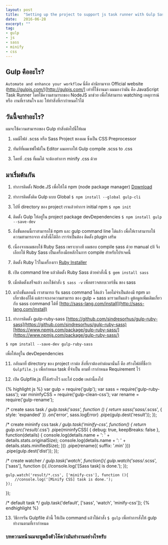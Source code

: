 ```yaml
---
layout: post
title:  "Setting up the project to support js task runner with Gulp Sass and Minify CSS"
date:   2016-06-28
excerpt: ""
tag:
- gulp
- js
- sass
- minify
- css
---
```


## Gulp คืออะไร?
`Automate and enhance your workflow` นี่คือ คำนิยามจาก Official website (http://gulpjs.com/)[http://gulpjs.com/]
เท่าที่ใช้งานมา ผมมองว่ามัน คือ JavaScript Task Runner โดยใช้ความสามารถของ NodeJS มาช่วย เพื่อให้สามารถ watching เหตุการณ์ หรือ งานที่เราสนใจ และ ให้ทำสิ่งที่เรากำหนดไว้ได้

## วันนี้จะทำอะไร?
ผมจะใช้ความสามารถของ Gulp ทำสิ่งต่อไปนี้ให้ผม
1. ผมมีไฟล์ .scss หรือ Sass Project ของผม ซึ่งเป็น CSS Preprocessor

2. ทันทีที่ผมเซฟไฟล์ใน Editor ผมอยากให้ Gulp compile .scss to .css

3. โดยที่ .css ที่ผมได้ จะต้องทำการ minify .css ด้วย

## มาเริ่มต้นกัน
1. ทำการติดตั้ง Node.JS เพื่อให้ได้ npm (node package manager) [Download](https://www.npmjs.com/)

2. ทำการติดตั้งติด Gulp แบบ Global
`$ npm install --global gulp-cli`

3. ไปที่ directory ของ project เราแล้วทำการ initial npm
`$ npm init`

4. ติดตั้ง Gulp ให้อยู่ใน project package devDependencies
`$ npm install gulp --save-dev`

5. ถึงขั้นตอนนี้เราสามารถใช้ npm และ gulp command line ได้แล้ว เพื่อให้เราสามารถใช้ความสามารถจาก คำสั่งนี้ได้อีก เราจำเป็นต้อง ติดตั้ง plugin เสริม

6. เนื่องจากผมชอบใช้ Ruby Sass เพราะบางที ผมชอบ compile sass ด้วย manual cli จึงเลือกใช้ Ruby Sass เป็นเครื่องมือหลักในการ compile สำหรับโปรเจคนี้

7. ติดตั้ง Ruby ไว้ในเครื่องเรา [Ruby Installer](http://rubyinstaller.org/)

8. เปิด command line แล้วติดตั้ง Ruby Sass ด้วยคำสั่งนี้
`$ gem install sass`

9. เมื่อติดตั้งเสร็จแล้ว ลองใช้คำสั่ง
`$ sass -v`
เพื่อตรวจสอบเวอร์ชั่น ของ sass

10. มาถึงขั้นตอนนี้ เราสามารถ รัน sass command ได้แล้ว โดยไม่จำเป็นต้องมี npm มาเกี่ยวข้องก็ได้ แต่เราจะเอาความสามารถ ของ gulp + sass มารวมกันแล้ว ดูข้อมูลเพิ่มเติมเกี่ยวกับ sass command ได้ที่ [http://sass-lang.com/install](http://sass-lang.com/install)

11. ทำการติดตั้ง gulp-ruby-sass [https://github.com/sindresorhus/gulp-ruby-sass](https://github.com/sindresorhus/gulp-ruby-sass)
[https://www.npmjs.com/package/gulp-ruby-sass/](https://www.npmjs.com/package/gulp-ruby-sass/)

`$ npm install --save-dev gulp-ruby-sass`

เพื่อให้อยู่ใน devDependencies

11. กลับมาที่ directory ของ project เราต่อ สิ่งที่เราต้องทำต่อมานั่นก็ คือ สร้างไฟล์ที่ชื่อว่า `Gulpfile.js` เพื่อกำหนด task ที่จำเป็น ตามที่ เรากำหนด Requirement ไว้

12. เปิด Gulpfile.js ที่ได้สร้างไว้ และใส่ code เหล่านี้ลงไป

{% highlight js %}
var gulp = require('gulp');
var sass = require('gulp-ruby-sass');
var mininfyCSS = require('gulp-clean-css');
var rename = require('gulp-rename');

/* create sass task */
gulp.task('sass', function () {
    return sass('sass/*.scss', {
        style: 'expanded'
    })
    .on('error', sass.logError)
    .pipe(gulp.dest('result'));
});

/* create mininfy css task */
gulp.task('minify-css', function() {
    return gulp.src('result/*.css')
    .pipe(mininfyCSS(
        {
            debug: true,
            keepBreaks: false
        }, function(details) {
        console.log(details.name + ': ' + details.stats.originalSize);
        console.log(details.name + ': ' + details.stats.minifiedSize);
    }))
    .pipe(rename({ suffix: '.min' }))
    .pipe(gulp.dest('dist'));
});

/* create watcher */
gulp.task('watch', function(){
    gulp.watch('sass/*.scss', ['sass'], function (){
        //console.log('[Sass task] is done.');
    });

    gulp.watch('result/*.css', ['minify-css'], function (){
        //console.log('[Minify CSS] task is done.');
    });
});

/* default task */
gulp.task('default', ['sass', 'watch', 'minify-css']);
{% endhighlight %}

13. วิธีการรัน Gulpfile ตัวนี้ ให้เปิด command แล้วใช้คำสั่ง `$ gulp` เพื่อทำการสั่งให้ gulp ทำงานตามที่เรากำหนด

### บทความหน้าผมจะพูดถึงตัวโค๊ดว่ามันทำงานอย่างไรครับ 
